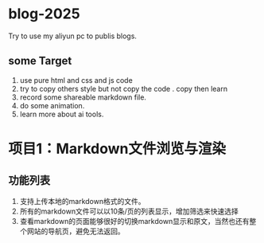 # blog-2025
Try to use my aliyun pc to publis blogs.

## some Target
1. use pure html and css and js code
2. try to copy others style but not copy the code . copy then learn
3. record some shareable markdown file.
4. do some animation.
5. learn more about ai tools.


# 项目1：Markdown文件浏览与渲染
## 功能列表
1. 支持上传本地的markdown格式的文件。
2. 所有的markdown文件可以以10条/页的列表显示，增加筛选来快速选择
3. 查看markdown的页面能够很好的切换markdown显示和原文，当然也还有整个网站的导航页，避免无法返回。
